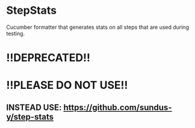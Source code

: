 # StepStats
Cucumber formatter that generates stats on all steps that are used during testing.

# !!DEPRECATED!!
# !!PLEASE DO NOT USE!!
## INSTEAD USE: https://github.com/sundus-y/step-stats
